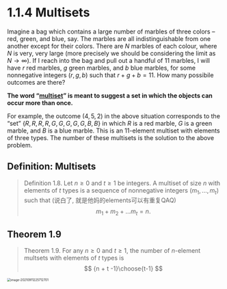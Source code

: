 # 1.1.4 Multisets

Imagine a bag which contains a large number of marbles of three colors – red, green, and blue, say. The marbles are all indistinguishable from one another except for their colors. There are $N$ marbles of each colour, where $N$ is very, very large (more precisely we should be considering the limit as $N \rightarrow \infty$). If I reach into the bag and pull out a handful of 11 marbles, I will have $r$ red marbles, $g$ green marbles, and $b$ blue marbles, for some nonnegative integers $(r, g, b)$ such that $r + g + b = 11$. How many possibile outcomes are there? 

**The word “<u>multiset</u>” is meant to suggest a set in which the objects can occur more than once.** 

For example, the outcome $(4, 5, 2)$ in the above situation corresponds to the “set” {$R, R, R, R, G, G, G, G, G, B, B$} in which $R$ is a red marble, $G$ is a green marble, and $B$ is a blue marble. This is an $11$-element multiset with elements of three types. The number of these multisets is the solution to the above problem.

## Definition: Multisets

> Definition 1.8. Let $n \geq 0$ and $t \geq 1$ be integers. A multiset of size $n$ with elements of $t$ types is a sequence of nonnegative integers $(m_1, ...,m_t)$ such that (说白了, 就是他妈的elements可以有重复QAQ)
> $$
> m_1+m_2+...m_t = n.
> $$

## Theorem 1.9

> Theorem 1.9. For any $n \geq 0$ and $t \geq 1$, the number of $n$-element multsets with elements of $t$ types is
> $$
> {n + t -1}\choose{t-1}
> $$

<img src="C:\Users\chrisli\AppData\Roaming\Typora\typora-user-images\image-20210911225712701.png" alt="image-20210911225712701" style="zoom:50%;" />
